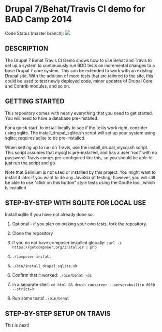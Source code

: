 # Drupal 7/Behat/Travis CI demo for BAD Camp 2014

Code Status (master branch):
<a href="https://travis-ci.org/arithmetric/badcamp2014-behat-travisci"><img src="https://travis-ci.org/arithmetric/badcamp2014-behat-travisci.svg?branch=master"></a>

DESCRIPTION
-----------

The Drupal 7 Behat Travis CI Demo shows how to use Behat and Travis
to set up a system to continuously run BDD tests on incremental changes
to a base Drupal 7 core system.  This can be extended to work with an
existing Drupal site.  With the addition of more tests that are tailored
to the site, this could be used to test newly deployed code, minor
updates of Drupal Core and Contrib modules, and so on.


GETTING STARTED
---------------

This repository comes with nearly everything that you need to get
started.  You will need to have a database pre-installed.

For a quick start, to install locally to see if the tests work
right, consider using sqlite.  The install_drupal_sqlite.sh script
will set up your system using sqlite; requires sqlite to be pre-installed.

When setting up to run on Travis, use the install_drupal_mysql.sh script.
This script assumes that mysql is pre-installed, and has a user 'root' with
no password.  Travis comes pre-configured like this, so you should be
able to just run the script and go.

Note that Selinium is not used or installed by this project.  You might
want to install it later if you want to do any JavaScript testing; however,
you will still be able to use "click on this button" style tests using
the Goutte tool, which is installed.


STEP-BY-STEP WITH SQLITE FOR LOCAL USE
--------------------------------------

Install sqlite if you have not already done so.


1. Optional - if you plan on making your own tests, fork the repository.

2. Clone the repository

3. If you do not have composer installed globally: `curl -s https://getcomposer.org/installer | php`

3. `./composer install`

4. `./bin/install_drupal_sqlite.sh`

5. Confirm that it worked: `./bin/behat -di`

6. In a separate shell: `cd html && drush runserver --server=builtin 8080 --strict=0`

7. Run some tests!  `./bin/behat`


STEP-BY-STEP SETUP ON TRAVIS
----------------------------

This is next!
